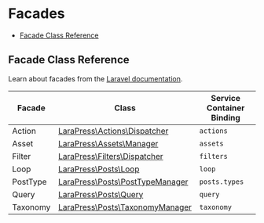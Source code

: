# Facades

- [Facade Class Reference](#facade-class-reference)

## Facade Class Reference

Learn about facades from the [Laravel documentation](https://laravel.com/docs/5.6/facades).

Facade  |  Class  |  Service Container Binding
------------- | ------------- | -------------
Action  |  [LaraPress\Actions\Dispatcher](https://github.com/lara-press/framework/blob/master/src/LaraPress/Actions/Dispatcher.php)  | `actions`
Asset  |  [LaraPress\Assets\Manager](https://github.com/lara-press/framework/blob/master/src/LaraPress/Assets/Manager.php)  | `assets`
Filter  |  [LaraPress\Filters\Dispatcher](https://github.com/lara-press/framework/blob/master/src/LaraPress/Filters/Dispatcher.php)  | `filters`
Loop  |  [LaraPress\Posts\Loop](https://github.com/lara-press/framework/blob/master/src/LaraPress/Posts/Loop.php)  | `loop`
PostType  |  [LaraPress\Posts\PostTypeManager](https://github.com/lara-press/framework/blob/master/src/LaraPress/Posts/PostTypeManager.php)  | `posts.types`
Query  |  [LaraPress\Posts\Query](https://github.com/lara-press/framework/blob/master/src/LaraPress/Posts/Query.php)  | `query`
Taxonomy  |  [LaraPress\Posts\TaxonomyManager](https://github.com/lara-press/framework/blob/master/src/LaraPress/Posts/TaxonomyManager.php)  | `taxonomy`

